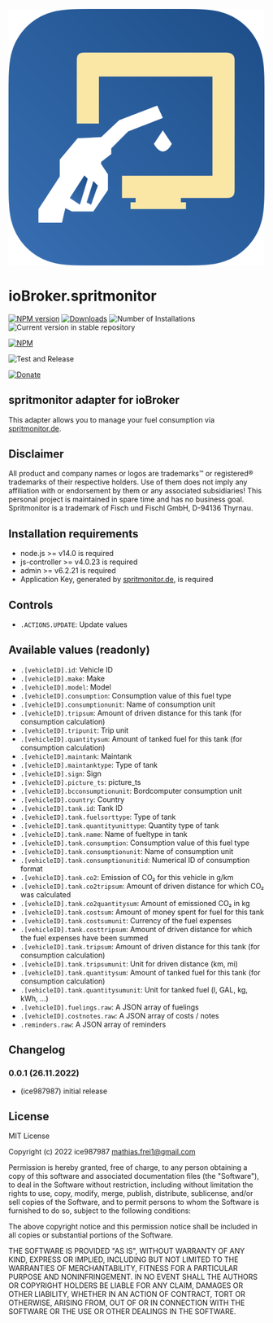 ![Logo](admin/spritmonitor.svg)

# ioBroker.spritmonitor

[![NPM version](https://img.shields.io/npm/v/iobroker.spritmonitor.svg)](https://www.npmjs.com/package/iobroker.spritmonitor)
[![Downloads](https://img.shields.io/npm/dm/iobroker.spritmonitor.svg)](https://www.npmjs.com/package/iobroker.spritmonitor)
![Number of Installations](https://iobroker.live/badges/spritmonitor-installed.svg)
![Current version in stable repository](https://img.shields.io/badge/stable-not%20published-%23264777)

<!-- ![Current version in stable repository](https://iobroker.live/badges/spritmonitor-stable.svg) -->

[![NPM](https://nodei.co/npm/iobroker.spritmonitor.png?downloads=true)](https://nodei.co/npm/iobroker.spritmonitor/)

![Test and Release](https://github.com/ice987987/ioBroker.spritmonitor/workflows/Test%20and%20Release/badge.svg)

[![Donate](https://img.shields.io/badge/donate-paypal-blue?style=flat)](https://paypal.me/ice987987)

## spritmonitor adapter for ioBroker

This adapter allows you to manage your fuel consumption via [spritmonitor.de](http://www.spritmonitor.de).

## Disclaimer

All product and company names or logos are trademarks™ or registered® trademarks of their respective holders. Use of them does not imply any affiliation with or endorsement by them or any associated subsidiaries! This personal project is maintained in spare time and has no business goal. Spritmonitor is a trademark of Fisch und Fischl GmbH, D-94136 Thyrnau.

## Installation requirements

-   node.js >= v14.0 is required
-   js-controller >= v4.0.23 is required
-   admin >= v6.2.21 is required
-   Application Key, generated by [spritmonitor.de](https://www.spritmonitor.de/en/my_account/change_password.html), is required

## Controls

-   `.ACTIONS.UPDATE`: Update values

## Available values (readonly)

-   `.[vehicleID].id`: Vehicle ID
-   `.[vehicleID].make`: Make
-   `.[vehicleID].model`: Model
-   `.[vehicleID].consumption`: Consumption value of this fuel type
-   `.[vehicleID].consumptionunit`: Name of consumption unit
-   `.[vehicleID].tripsum`: Amount of driven distance for this tank (for consumption calculation)
-   `.[vehicleID].tripunit`: Trip unit
-   `.[vehicleID].quantitysum`: Amount of tanked fuel for this tank (for consumption calculation)
-   `.[vehicleID].maintank`: Maintank
-   `.[vehicleID].maintanktype`: Type of tank
-   `.[vehicleID].sign`: Sign
-   `.[vehicleID].picture_ts`: picture_ts
-   `.[vehicleID].bcconsumptionunit`: Bordcomputer consumption unit
-   `.[vehicleID].country`: Country
-   `.[vehicleID].tank.id`: Tank ID
-   `.[vehicleID].tank.fuelsorttype`: Type of tank
-   `.[vehicleID].tank.quantityunittype`: Quantity type of tank
-   `.[vehicleID].tank.name`: Name of fueltype in tank
-   `.[vehicleID].tank.consumption`: Consumption value of this fuel type
-   `.[vehicleID].tank.consumptionunit`: Name of consumption unit
-   `.[vehicleID].tank.consumptionunitid`: Numerical ID of consumption format
-   `.[vehicleID].tank.co2`: Emission of CO₂ for this vehicle in g/km
-   `.[vehicleID].tank.co2tripsum`: Amount of driven distance for which CO₂ was calculated
-   `.[vehicleID].tank.co2quantitysum`: Amount of emissioned CO₂ in kg
-   `.[vehicleID].tank.costsum`: Amount of money spent for fuel for this tank
-   `.[vehicleID].tank.costsumunit`: Currency of the fuel expenses
-   `.[vehicleID].tank.costtripsum`: Amount of driven distance for which the fuel expenses have been summed
-   `.[vehicleID].tank.tripsum`: Amount of driven distance for this tank (for consumption calculation)
-   `.[vehicleID].tank.tripsumunit`: Unit for driven distance (km, mi)
-   `.[vehicleID].tank.quantitysum`: Amount of tanked fuel for this tank (for consumption calculation)
-   `.[vehicleID].tank.quantitysumunit`: Unit for tanked fuel (l, GAL, kg, kWh, ...)
-   `.[vehicleID].fuelings.raw`: A JSON array of fuelings
-   `.[vehicleID].costnotes.raw`: A JSON array of costs / notes
-   `.reminders.raw`: A JSON array of reminders

## Changelog

<!-- ### **WORK IN PROGRESS** -->

### 0.0.1 (26.11.2022)

-   (ice987987) initial release

## License

MIT License

Copyright (c) 2022 ice987987 <mathias.frei1@gmail.com>

Permission is hereby granted, free of charge, to any person obtaining a copy
of this software and associated documentation files (the "Software"), to deal
in the Software without restriction, including without limitation the rights
to use, copy, modify, merge, publish, distribute, sublicense, and/or sell
copies of the Software, and to permit persons to whom the Software is
furnished to do so, subject to the following conditions:

The above copyright notice and this permission notice shall be included in all
copies or substantial portions of the Software.

THE SOFTWARE IS PROVIDED "AS IS", WITHOUT WARRANTY OF ANY KIND, EXPRESS OR
IMPLIED, INCLUDING BUT NOT LIMITED TO THE WARRANTIES OF MERCHANTABILITY,
FITNESS FOR A PARTICULAR PURPOSE AND NONINFRINGEMENT. IN NO EVENT SHALL THE
AUTHORS OR COPYRIGHT HOLDERS BE LIABLE FOR ANY CLAIM, DAMAGES OR OTHER
LIABILITY, WHETHER IN AN ACTION OF CONTRACT, TORT OR OTHERWISE, ARISING FROM,
OUT OF OR IN CONNECTION WITH THE SOFTWARE OR THE USE OR OTHER DEALINGS IN THE
SOFTWARE.
